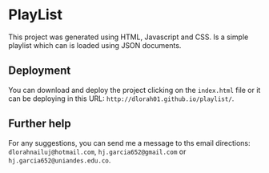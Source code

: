 # PlayList
This project was generated using HTML, Javascript and CSS. Is a simple playlist which can is loaded using JSON documents.

## Deployment

You can download and deploy the project clicking on the `index.html` file or it can be deploying in this URL: `http://dlorah01.github.io/playlist/`.

## Further help

For any suggestions, you can send me a message to ths email directions: `dlorahnailuj@hotmail.com`, `hj.garcia652@gmail.com` or `hj.garcia652@uniandes.edu.co`.

